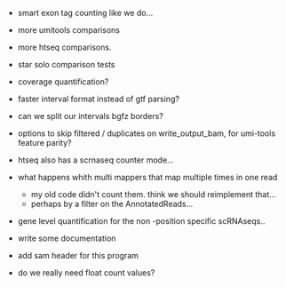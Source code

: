 - smart exon tag counting like we do...

- more umitools comparisons
- more htseq comparisons.

- star solo comparison tests

- coverage quantification?

- faster interval format instead of gtf parsing?

- can we split our intervals bgfz borders? 


- options to skip filtered / duplicates on write_output_bam, 
  for umi-tools feature parity?

- htseq also has a scrnaseq counter mode...


- what happens whith multi mappers that map multiple times in one read
    - my old code didn't count them. think we should reimplement that...
    - perhaps by a filter on the AnnotatedReads...

- gene level quantification for the non -position specific scRNAseqs..

- write some documentation


- add sam header for this program

- do we really need float count values?
